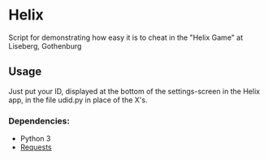 # Helix
Script for demonstrating how easy it is to cheat in the "Helix Game" at Liseberg, Gothenburg

## Usage
Just put your ID, displayed at the bottom of the settings-screen in the Helix app, in the file udid.py in place of the X's.

### Dependencies:
- Python 3
- [Requests](http://www.python-requests.org/)
